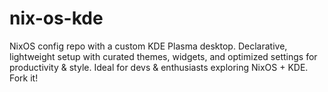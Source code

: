 # nix-os-kde
NixOS config repo with a custom KDE Plasma desktop. Declarative, lightweight setup with curated themes, widgets, and optimized settings for productivity &amp; style. Ideal for devs &amp; enthusiasts exploring NixOS + KDE. Fork it!
